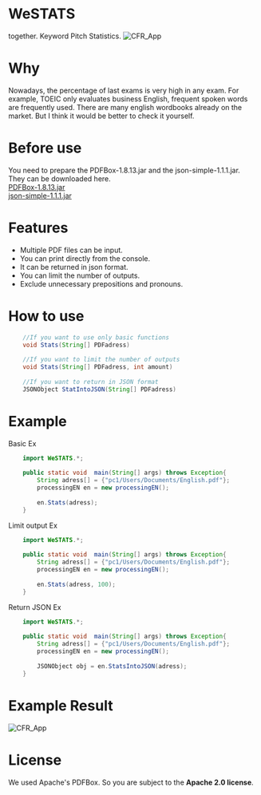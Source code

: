 WeSTATS
==============
together. Keyword Pitch Statistics.
![CFR_App](./img/logo.png)

Why
==============
Nowadays, the percentage of last exams is very high in any exam. For example, TOEIC only evaluates business English, frequent spoken words are frequently used. There are many english wordbooks already on the market. But I think it would be better to check it yourself.

Before use
==============
You need to prepare the PDFBox-1.8.13.jar and the json-simple-1.1.1.jar. <br>
They can be downloaded here. <br>
[PDFBox-1.8.13.jar](https://pdfbox.apache.org/download.cgi) <br>
[json-simple-1.1.1.jar](https://code.google.com/archive/p/json-simple/downloads)

Features
==============
* Multiple PDF files can be input.
* You can print directly from the console.
* It can be returned in json format.
* You can limit the number of outputs.
* Exclude unnecessary prepositions and pronouns.

How to use
==============
```java
    //If you want to use only basic functions
    void Stats(String[] PDFadress)
    
    //If you want to limit the number of outputs
    void Stats(String[] PDFadress, int amount)
    
    //If you want to return in JSON format
    JSONObject StatIntoJSON(String[] PDFadress)
```

Example
==============
Basic Ex

```java
    import WeSTATS.*;
    
    public static void  main(String[] args) throws Exception{
        String adress[] = {"pc1/Users/Documents/English.pdf"};
        processingEN en = new processingEN();
        
        en.Stats(adress);
    }
```
    
Limit output Ex
    
```java
    import WeSTATS.*;
    
    public static void  main(String[] args) throws Exception{
        String adress[] = {"pc1/Users/Documents/English.pdf"};
        processingEN en = new processingEN();
        
        en.Stats(adress, 100);
    }
```
    
Return JSON Ex

```java
    import WeSTATS.*;
    
    public static void  main(String[] args) throws Exception{
        String adress[] = {"pc1/Users/Documents/English.pdf"};
        processingEN en = new processingEN();
        
        JSONObject obj = en.StatsIntoJSON(adress);
    }
```
    
Example Result
==============
![CFR_App](./img/result.png)

License
==============
We used Apache's PDFBox. So you are subject to the **Apache 2.0 license**.